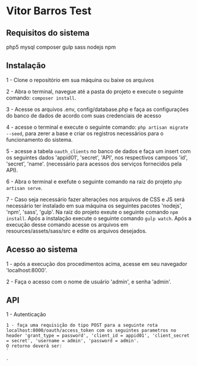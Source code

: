 # Vitor Barros Test

## Requisitos do sistema
  php5
  mysql
  composer
  gulp
  sass
  nodejs
  npm
  
## Instalação

  1 - Clone o repositório em sua máquina ou baixe os arquivos
  
  2 - Abra o terminal, navegue até a pasta do projeto e execute o seguinte comando: `composer install`.
  
  3 - Acesse os arquivos .env, config/database.php e faça as configurações do banco de dados de acordo com suas credenciais de acesso
  
  4 - acesse o terminal e execute o seguinte comando: `php artisan migrate --seed`, para zerer a base e criar os registros necessários para o funcionamento do sistema.
  
  5 - acesse a tabela `oauth_clients` no banco de dados e faça um insert com os seguintes dados 'appid01', 'secret', 'API', nos respectivos campoos 'id', 'secret', 'name'. (necessário para acessos dos serviços fornecidos pela API).
  
  6 - Abra o terminal e exefute o seguinte comando na raiz do projeto `php artisan serve`.
  
  7 - Caso seja necessário fazer alterações nos arquivos de CSS e JS será necessário ter instalado em sua máquina os seguintes
  pacotes 'nodejs', 'npm', 'sass', 'gulp'. Na raiz do projeto exeute o seguinte comando `npm install`. Após a instalação execute o seguinte comando `gulp watch`. Após a execução desse comando acesse os arquivos em resources/assets/sass/src e edite os arquivos desejados.
  
## Acesso ao sistema

  1 - após a execução dos procedimentos acima, acesse em seu navegador 'localhost:8000'.
  
  2 - Faça o acesso com o nome de usuário 'admin', e senha 'admin'.
  
## API

  1 - Autenticação
  
    1 - faça uma requisição do tipo POST para a seguinte rota localhost:8000/oauth/access_token com os seguintes parametros no header 'grant_type = password', 'client_id = appid01', 'client_secret = secret', 'username = admin', 'password = admin'.
    O retorno deverá ser:
    `
    
    `
